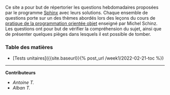 Ce site a pour but de répertorier les questions hebdomadaires proposées par le programme [Sphinx](https://github.com/Tran-Antoine/sphinx) avec leurs solutions. Chaque ensemble de questions porte sur un des thèmes abordés lors des leçons du cours de [pratique de la programmation orientée objet](https://edu.epfl.ch/coursebook/fr/pratique-de-la-programmation-orientee-objet-CS-108) enseigné par Michel Schinz. Les questions ont pour but de vérifier la compréhension du sujet, ainsi que de présenter quelques pièges dans lesquels il est possible de tomber.

### Table des matières 

* [Tests unitaires]({{site.baseurl}}{% post_url /week1/2022-02-21-toc %})


***

**Contributeurs**
* *Antoine T.*
* *Alban T.*

